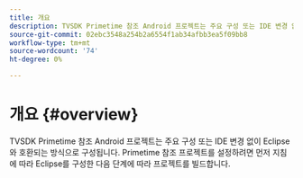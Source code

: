 ```yaml
---
title: 개요
description: TVSDK Primetime 참조 Android 프로젝트는 주요 구성 또는 IDE 변경 없이 Eclipse와 호환되는 방식으로 구성됩니다.
source-git-commit: 02ebc3548a254b2a6554f1ab34afbb3ea5f09bb8
workflow-type: tm+mt
source-wordcount: '74'
ht-degree: 0%

---
```


# 개요 {#overview}

TVSDK Primetime 참조 Android 프로젝트는 주요 구성 또는 IDE 변경 없이 Eclipse와 호환되는 방식으로 구성됩니다. Primetime 참조 프로젝트를 설정하려면 먼저 지침에 따라 Eclipse를 구성한 다음 단계에 따라 프로젝트를 빌드합니다.
